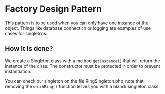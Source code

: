 # Factory Design Pattern

This pattern is to be used when you can only have one instance of the object. Things like database connection or logging are examples of use cases for singletons.

## How it is done?

We create a Singleton class with a method `getInstance()` that will return the instance of the class. The constructor must be protected in order to prevent instantiation.

You can check our singleton on the file RingSingleton.php, note that removing the `whichRing()` function leaves you with a blanck singleton class.